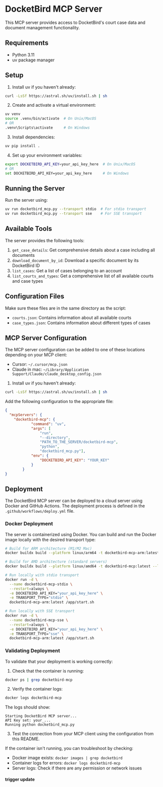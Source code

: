 # DocketBird MCP Server

This MCP server provides access to DocketBird's court case data and document management functionality.

## Requirements

- Python 3.11
- uv package manager

## Setup

1. Install uv if you haven't already:

```bash
curl -LsSf https://astral.sh/uv/install.sh | sh
```

2. Create and activate a virtual environment:

```bash
uv venv
source .venv/bin/activate  # On Unix/MacOS
# OR
.venv\Scripts\activate     # On Windows
```

3. Install dependencies:

```bash
uv pip install .
```

4. Set up your environment variables:

```bash
export DOCKETBIRD_API_KEY=your_api_key_here  # On Unix/MacOS
# OR
set DOCKETBIRD_API_KEY=your_api_key_here     # On Windows
```

## Running the Server

Run the server using:

```bash
uv run docketbird_mcp.py --transport stdio  # For stdio transport
uv run docketbird_mcp.py --transport sse    # For SSE transport
```

## Available Tools

The server provides the following tools:

1. `get_case_details`: Get comprehensive details about a case including all documents
2. `download_document_by_id`: Download a specific document by its DocketBird ID
3. `list_cases`: Get a list of cases belonging to an account
4. `list_courts_and_types`: Get a comprehensive list of all available courts and case types

## Configuration Files

Make sure these files are in the same directory as the script:

- `courts.json`: Contains information about all available courts
- `case_types.json`: Contains information about different types of cases

## MCP Server Configuration

The MCP server configuration can be added to one of these locations depending on your MCP client:

- Cursor: `~/.cursor/mcp.json`
- Claude in mac: `~/Library/Application Support/Claude/claude_desktop_config.json`

1. Install uv if you haven't already:

```bash
curl -LsSf https://astral.sh/uv/install.sh | sh
```

Add the following configuration to the appropriate file:

```json
{
  "mcpServers": {
    "docketbird-mcp": {
            "command": "uv",
            "args": [
                "run",
                "--directory",
                "PATH_TO_THE_SERVER/docketbird-mcp",
                "python",
                "docketbird_mcp.py"],
            "env": {
                "DOCKETBIRD_API_KEY": "YOUR_KEY"
            }
        }
}
```

## Deployment

The DocketBird MCP server can be deployed to a cloud server using Docker and GitHub Actions. The deployment process is defined in the `.github/workflows/deploy.yml` file.

### Docker Deployment

The server is containerized using Docker. You can build and run the Docker image locally with the desired transport type:

```bash
# Build for ARM architecture (M1/M2 Mac)
docker buildx build --platform linux/arm64 -t docketbird-mcp-arm:latest --load .

# Build for AMD architecture (standard servers)
docker buildx build --platform linux/amd64 -t docketbird-mcp:latest --load .

# Run locally with stdio transport
docker run -d \
  --name docketbird-mcp-stdio \
  --restart=always \
  -e DOCKETBIRD_API_KEY="your_api_key_here" \
  -e TRANSPORT_TYPE="stdio" \
  docketbird-mcp-arm:latest /app/start.sh

# Run locally with SSE transport
docker run -d \
  --name docketbird-mcp-sse \
  --restart=always \
  -e DOCKETBIRD_API_KEY="your_api_key_here" \
  -e TRANSPORT_TYPE="sse" \
  docketbird-mcp-arm:latest /app/start.sh
```

### Validating Deployment

To validate that your deployment is working correctly:

1. Check that the container is running:

```bash
docker ps | grep docketbird-mcp
```

2. Verify the container logs:

```bash
docker logs docketbird-mcp
```

The logs should show:

```
Starting DocketBird MCP server...
API Key set: your_...
Running python docketbird_mcp.py
```

3. Test the connection from your MCP client using the configuration from this README.

If the container isn't running, you can troubleshoot by checking:

- Docker image exists: `docker images | grep docketbird`
- Container logs for errors: `docker logs docketbird-mcp`
- Server logs: Check if there are any permission or network issues

#### trigger update
